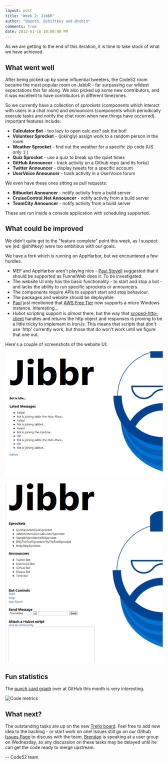 ```yaml
--- 
layout: post
title: "Week 2: JibbR"
author: "@aeoth, @shiftkey and @tobin"
comments: true
date: 2012-01-16 10:00:00 PM 
---
```



As we are getting to the end of this iteration, it is time to take stock of what we have achieved.

## What went well

After being picked up by some influential tweeters, the Code52 room became the most popular room on JabbR - far surpassing our wildest expectations this far along. We also picked up some new contributors, and it was excellent to have contributors in different timezones.

So we currently have a collection of *sprockets* (components which interact with users in a chat room) and *announcers* (components which periodically execute tasks and notify the chat room when new things have occurred). Important features include:

 * **Calculator Bot** - too lazy to open calc.exe? ask the bot!
 * **Volunteer Sprocket** - (jokingly) assign work to a random person in the room
 * **Weather Sprocket** - find out the weather for a specific zip code (US only :( )
 * **Quiz Sprocket** - use a quiz to break up the quiet times
 * **GitHub Announcer** - track activity on a Github repo (and its forks)
 * **Twitter Announcer** - display tweets for a specific account
 * **UserVoice Announcer** - track activity in a UserVoice forum

We even have these ones sitting as pull requests:

 * **Bitbucket Announcer** - notify activity from a build server
 * **CruiseControl.Net Announcer** - notify activity from a build server
 * **TeamCity Announcer** - notify activity from a build server

These are run inside a console application with scheduling supported.

## What could be improved

We didn't quite get to the "feature complete" point this week, as I suspect we (ed: @shiftkey) were too ambitious with our goals.

We have a fork which is running on AppHarbor, but we encountered a few hurdles.

 * MEF and AppHarbor aren't playing nice - [Paul Stovell](http://twitter.com/paulstovell) suggested that it should be supported as FunnelWeb does it. To be investigated.
 * The website UI only has the basic functionality - to start and stop a bot - and lacks the ability to run specific sprockets or announcers.
 * The components require APIs to support start and stop behaviour.
 * The packages and website should be deployable 
 * [Paul](http://twitter.com/aeoth) just mentioned that [AWS Free Tier](http://aws.amazon.com/free/) now supports a micro Windows instance. Interesting...
 * Hubot scripting support is *almost* there, but the way that [scoped-http-client](https://github.com/technoweenie/node-scoped-http-client) handles and returns the http object and responses is proving to be a little tricky to implement in IronJs. This means that scripts that *don't* use 'http' currently work, but those that do won't work until we figure that one out.


 Here's a couple of screenshots of the website UI:

 ![](/img/week2-wrapup-dashboard.png)

 ![](/img/week2-wrapup-admin.png)

## Fun statistics

The [punch card graph](https://github.com/Code52/JibbR/graphs/punch_card) over at GitHub this month is very interesting.

![Code metrics](https://chart.googleapis.com/chart?chs=800x300&chds=-1,24,-1,7,0,26&chf=bg,s,efefef&chd=t:0,1,2,3,4,5,6,7,8,9,10,11,12,13,14,15,16,17,18,19,20,21,22,23,0,1,2,3,4,5,6,7,8,9,10,11,12,13,14,15,16,17,18,19,20,21,22,23,0,1,2,3,4,5,6,7,8,9,10,11,12,13,14,15,16,17,18,19,20,21,22,23,0,1,2,3,4,5,6,7,8,9,10,11,12,13,14,15,16,17,18,19,20,21,22,23,0,1,2,3,4,5,6,7,8,9,10,11,12,13,14,15,16,17,18,19,20,21,22,23,0,1,2,3,4,5,6,7,8,9,10,11,12,13,14,15,16,17,18,19,20,21,22,23,0,1,2,3,4,5,6,7,8,9,10,11,12,13,14,15,16,17,18,19,20,21,22,23,0,1,2,3,4,5,6,7,8,9,10,11,12,13,14,15,16,17,18,19,20,21,22,23|0,0,0,0,0,0,0,0,0,0,0,0,0,0,0,0,0,0,0,0,0,0,0,0,1,1,1,1,1,1,1,1,1,1,1,1,1,1,1,1,1,1,1,1,1,1,1,1,2,2,2,2,2,2,2,2,2,2,2,2,2,2,2,2,2,2,2,2,2,2,2,2,3,3,3,3,3,3,3,3,3,3,3,3,3,3,3,3,3,3,3,3,3,3,3,3,4,4,4,4,4,4,4,4,4,4,4,4,4,4,4,4,4,4,4,4,4,4,4,4,5,5,5,5,5,5,5,5,5,5,5,5,5,5,5,5,5,5,5,5,5,5,5,5,6,6,6,6,6,6,6,6,6,6,6,6,6,6,6,6,6,6,6,6,6,6,6,6,7,7,7,7,7,7,7,7,7,7,7,7,7,7,7,7,7,7,7,7,7,7,7,7|1,0,0,0,0,1,0,0,4,0,0,1,2,0,0,7,9,1,0,2,10,0,0,3,0,0,0,0,0,1,0,0,0,4,0,2,0,1,0,0,3,0,0,0,1,2,2,4,2,0,0,0,1,0,0,1,26,1,0,1,1,2,0,0,2,1,2,5,3,8,18,6,1,0,2,3,0,0,17,11,0,0,3,4,3,0,2,2,0,0,0,0,4,7,1,1,2,0,0,0,0,0,0,0,0,2,1,2,0,5,3,3,0,2,1,1,1,0,0,0,0,0,0,0,0,0,0,1,2,0,0,2,0,0,2,10,4,3,1,0,0,0,0,2,2,3,1,7,1,0,0,0,0,0,2,2,1,2,0,3,2,1,0,2,2,7,4,0,0,0,0,0,0,0,0,0,0,0,0,0,0,0,0,0,0,0,0,0,0,0,0,0&chxt=x,y&chm=o,333333,1,1.0,25.0&chxl=0:||12am|1|2|3|4|5|6|7|8|9|10|11|12pm|1|2|3|4|5|6|7|8|9|10|11||1:||Sun|Mon|Tue|Wed|Thr|Fri|Sat|&cht=s)

## What next?

The outstanding tasks are up on the new [Trello board](https://trello.com/board/jibbr/4f0f5e8ed8920290334bd12f). Feel free to add new idea to the backlog - or start work on one! Issues still go on our Github [Issues Page](https://github.com/code52/jibbr/issues) to discuss with the team. [Brendan](http://twitter.com/shiftkey) is speaking at a user group on Wednesday, so any discussion on these tasks may be delayed until he can get the code ready to merge upstream.

-- Code52 team
